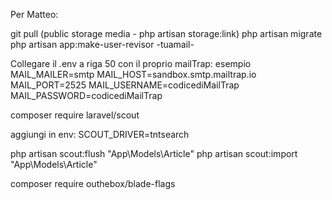 Per Matteo:

git pull 
(public storage media - php artisan storage:link)
php artisan migrate
php artisan app:make-user-revisor -tuamail-

Collegare il .env a riga 50 con il proprio mailTrap:
esempio
MAIL_MAILER=smtp
MAIL_HOST=sandbox.smtp.mailtrap.io
MAIL_PORT=2525
MAIL_USERNAME=codicediMailTrap
MAIL_PASSWORD=codicediMailTrap

composer require laravel/scout

aggiungi in env:
SCOUT_DRIVER=tntsearch

php artisan scout:flush "App\Models\Article"
php artisan scout:import "App\Models\Article"

composer require outhebox/blade-flags